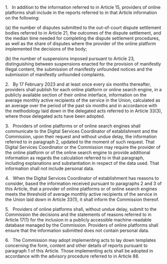 1.   In addition to the information referred to in Article 15, providers of online platforms shall include in the reports referred to in that Article information on the following:

(a) the number of disputes submitted to the out-of-court dispute settlement bodies referred to in Article 21, the outcomes of the dispute settlement, and the median time needed for completing the dispute settlement procedures, as well as the share of disputes where the provider of the online platform implemented the decisions of the body;

(b) the number of suspensions imposed pursuant to Article 23, distinguishing between suspensions enacted for the provision of manifestly illegal content, the submission of manifestly unfounded notices and the submission of manifestly unfounded complaints.

2.   By 17 February 2023 and at least once every six months thereafter, providers shall publish for each online platform or online search engine, in a publicly available section of their online interface, information on the average monthly active recipients of the service in the Union, calculated as an average over the period of the past six months and in accordance with the methodology laid down in the delegated acts referred to in Article 33(3), where those delegated acts have been adopted.

3.   Providers of online platforms or of online search engines shall communicate to the Digital Services Coordinator of establishment and the Commission, upon their request and without undue delay, the information referred to in paragraph 2, updated to the moment of such request. That Digital Services Coordinator or the Commission may require the provider of the online platform or of the online search engine to provide additional information as regards the calculation referred to in that paragraph, including explanations and substantiation in respect of the data used. That information shall not include personal data.

4.   When the Digital Services Coordinator of establishment has reasons to consider, based the information received pursuant to paragraphs 2 and 3 of this Article, that a provider of online platforms or of online search engines meets the threshold of average monthly active recipients of the service in the Union laid down in Article 33(1), it shall inform the Commission thereof.

5.   Providers of online platforms shall, without undue delay, submit to the Commission the decisions and the statements of reasons referred to in Article 17(1) for the inclusion in a publicly accessible machine-readable database managed by the Commission. Providers of online platforms shall ensure that the information submitted does not contain personal data.

6.   The Commission may adopt implementing acts to lay down templates concerning the form, content and other details of reports pursuant to paragraph 1 of this Article. Those implementing acts shall be adopted in accordance with the advisory procedure referred to in Article 88.